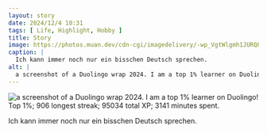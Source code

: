 ```yaml
---
layout: story
date: 2024/12/4 10:31
tags: [ Life, Highlight, Hobby ]
title: Story
image: https://photos.muan.dev/cdn-cgi/imagedelivery/-wp_VgtWlgmh1JURQ8t1mg/80cac616-6daa-4f80-eaec-87150d1c5c00/public
caption: |
  Ich kann immer noch nur ein bisschen Deutsch sprechen.
alt: |
  a screenshot of a Duolingo wrap 2024. I am a top 1% learner on Duolingo! Top 1%; 906 longest streak; 95034 total XP; 3141 minutes spent.
---
```



![a screenshot of a Duolingo wrap 2024. I am a top 1% learner on Duolingo! Top 1%; 906 longest streak; 95034 total XP; 3141 minutes spent.](https://photos.muan.dev/cdn-cgi/imagedelivery/-wp_VgtWlgmh1JURQ8t1mg/80cac616-6daa-4f80-eaec-87150d1c5c00/public)

Ich kann immer noch nur ein bisschen Deutsch sprechen.
